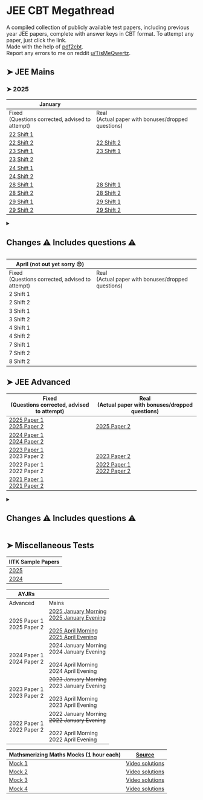 # JEE CBT Megathread
A compiled collection of publicly available test papers, including previous year JEE papers, complete with answer keys in CBT format. To attempt any paper, just click the link.
<br>Made with the help of [pdf2cbt](https://pdf2cbt.vercel.app/).
<br>Report any errors to me on reddit [u/TisMeQwertz](https://www.reddit.com/user/TisMeQwertz/).
## ➤ JEE Mains

### ➤ 2025
| January                                                |                                                       |
| ------------------------------------------------------ | ----------------------------------------------------- |
| Fixed<br>(Questions corrected, advised to attempt) | Real<br>(Actual paper with bonuses/dropped questions) |
| [22 Shift 1](https://pdf2cbt.vercel.app/cbt/interface/?zipurl=https://github.com/QwertzG/JEEMain-UA/blob/main/2025-J-22s1.zip)                                             |                                                       |
| [22 Shift 2](https://pdf2cbt.vercel.app/cbt/interface/?zipurl=https://github.com/QwertzG/JEEMain-UA/blob/main/2025-J-22s2-fixed.zip)                                             | [22 Shift 2](https://pdf2cbt.vercel.app/cbt/interface/?zipurl=https://github.com/QwertzG/JEEMain-UA/blob/main/2025-J-22s2-real.zip)                                            |
| [23 Shift 1](https://pdf2cbt.vercel.app/cbt/interface/?zipurl=https://github.com/QwertzG/JEEMain-UA/blob/main/2025-J-23s1-fixed.zip)                                             | [23 Shift 1](https://pdf2cbt.vercel.app/cbt/interface/?zipurl=https://github.com/QwertzG/JEEMain-UA/blob/main/2025-J-23s1-real.zip)                                            |
| [23 Shift 2](https://pdf2cbt.vercel.app/cbt/interface/?zipurl=https://github.com/QwertzG/JEEMain-UA/blob/main/2025-J-23s2.zip)                                             |                                                       |
| [24 Shift 1](https://pdf2cbt.vercel.app/cbt/interface/?zipurl=https://github.com/QwertzG/JEEMain-UA/blob/main/2025-J-24s1.zip)                                             |                                                       |
| [24 Shift 2](https://pdf2cbt.vercel.app/cbt/interface/?zipurl=https://github.com/QwertzG/JEEMain-UA/blob/main/2025-J-24s2.zip)                                             |                                                       |
| [28 Shift 1](https://pdf2cbt.vercel.app/cbt/interface/?zipurl=https://github.com/QwertzG/JEEMain-UA/blob/main/2025-J-28s1-fixed.zip)                                             | [28 Shift 1](https://pdf2cbt.vercel.app/cbt/interface/?zipurl=https://github.com/QwertzG/JEEMain-UA/blob/main/2025-J-28s1-real.zip)                                            |
| [28 Shift 2](https://pdf2cbt.vercel.app/cbt/interface/?zipurl=https://github.com/QwertzG/JEEMain-UA/blob/main/2025-J-28s2-fixed.zip)                                             | [28 Shift 2](https://pdf2cbt.vercel.app/cbt/interface/?zipurl=https://github.com/QwertzG/JEEMain-UA/blob/main/2025-J-28s2-real.zip)                                            |
| [29 Shift 1](https://pdf2cbt.vercel.app/cbt/interface/?zipurl=https://github.com/QwertzG/JEEMain-UA/blob/main/2025-J-29s1-fixed.zip)                                             | [29 Shift 1](https://pdf2cbt.vercel.app/cbt/interface/?zipurl=https://github.com/QwertzG/JEEMain-UA/blob/main/2025-J-29s1-real.zip)                                            |
| [29 Shift 2](https://pdf2cbt.vercel.app/cbt/interface/?zipurl=https://github.com/QwertzG/JEEMain-UA/blob/main/reup2025-J-29s2-fixed.zip)                                             | [29 Shift 2](https://pdf2cbt.vercel.app/cbt/interface/?zipurl=https://github.com/QwertzG/JEEMain-UA/blob/main/reup2025-J-29s2-real.zip)                                            |

<details>
  <summary><h2> Changes ⚠️ Includes questions ⚠️ </h2></summary>
  
  ### ➤ 22 Shift 2
  Real question (Dropped)
  ![Real question](https://github.com/QwertzG/Test/blob/main/2025-J-22s2-real.png)

  Corrected quesiton
  ![Corrected question](https://github.com/QwertzG/Test/blob/main/2025-J-22s2-fixed.png)

 ### ➤ 23 Shift 1
  Real question (Dropped)
  ![Real question](https://github.com/QwertzG/Test/blob/main/2025-J-23s1-real.png)

  Corrected quesiton
  ![Corrected question](https://github.com/QwertzG/Test/blob/main/2025-J-23s1-fixed.png)

 ### ➤ 28 Shift 1
  Real question (Multiple correct)
  ![Real question](https://github.com/QwertzG/Test/blob/main/2025-J-28s1-real.png)

  Corrected quesiton
  <br>![Corrected question](https://github.com/QwertzG/Test/blob/main/2025-J-28s1-fixed.png)

 ### ➤ 28 Shift 2
  Real question (Dropped)
  ![Real question](https://github.com/QwertzG/Test/blob/main/2025-J-28s2-real.png)

  Corrected quesiton
  ![Corrected question](https://github.com/QwertzG/Test/blob/main/2025-J-28s2-fixed.png)

  
 ### ➤ 29 Shift 1
  Real question (Dropped)
  ![Real question](https://github.com/QwertzG/Test/blob/main/2025-J-29s1-real.png)

  Corrected quesiton
  ![Corrected question](https://github.com/QwertzG/Test/blob/main/2025-J-29s1-fixed.png)

   ### ➤ 29 Shift 2
  Real question (Dropped)
  ![Real question](https://github.com/QwertzG/Test/blob/main/2025-J-29s2-real-10.png)

  Corrected quesiton
  ![Corrected question](https://github.com/QwertzG/Test/blob/main/2025-J-29s2-fixed-10.png)


  Real question (Dropped)
  ![Real question](https://github.com/QwertzG/Test/blob/main/2025-J-29s2-real-43.png)

  Corrected quesiton
  ![Corrected question](https://github.com/QwertzG/Test/blob/main/2025-J-29s2-fixed-43.png)
</details>

| April (not out yet sorry 😔)                                                  |                                                       |
| ------------------------------------------------------ | ----------------------------------------------------- |
| Fixed<br>(Questions corrected, advised to attempt) | Real<br>(Actual paper with bonuses/dropped questions) |
| 2 Shift 1                                              |                                                       |
| 2 Shift 2                                              |                                                       |
| 3 Shift 1                                              |                                                       |
| 3 Shift 2                                              |                                                       |
| 4 Shift 1                                              |                                                       |
| 4 Shift 2                                              |                                                       |
| 7 Shift 1                                              |                                                       |
| 7 Shift 2                                              |                                                       |
| 8 Shift 2                                              |                                                       |

## ➤ JEE Advanced
| Fixed<br>(Questions corrected, advised to attempt)                                                                                                                                                                                                                                        | Real<br>(Actual paper with bonuses/dropped questions)                                                                                                                                                                                                                              |
| ----------------------------------------------------------------------------------------------------------------------------------------------------------------------------------------------------------------------------------------------------------------------------------------- | ---------------------------------------------------------------------------------------------------------------------------------------------------------------------------------------------------------------------------------------------------------------------------------- |
| [2025 Paper 1](https://pdf2cbt.vercel.app/cbt/interface/?zipurl=https://github.com/QwertzG/pdf2cbt-uploads/blob/main/JA-PYQ-2025-1.zip)<br>[2025 Paper 2](https://pdf2cbt.vercel.app/cbt/interface/?zipurl=https://github.com/QwertzG/pdf2cbt-uploads/blob/main/JA-PYQ-2025-P2-fixed.zip) | <br>[2025 Paper 2](https://pdf2cbt.vercel.app/cbt/interface/?zipurl=https://github.com/QwertzG/pdf2cbt-uploads/blob/main/JA-PYQ-2025-P2.zip)                                                                                                                                       |
| [2024 Paper 1](https://pdf2cbt.vercel.app/cbt/interface/?zipurl=https://github.com/QwertzG/pdf2cbt-uploads/blob/main/JA-PYQ-2024-P1.zip)<br>[2024 Paper 2](https://pdf2cbt.vercel.app/cbt/interface/?zipurl=https://github.com/QwertzG/pdf2cbt-uploads/blob/main/JA-PYQ-2024-P2.zip)      |                                                                                                                                                                                                                                                                                    |
| [2023 Paper 1](https://pdf2cbt.vercel.app/cbt/interface/?zipurl=https://github.com/QwertzG/pdf2cbt-uploads/blob/main/JA-PYQ-2023-1.zip)<br>2023 Paper 2                                                                                                                                   | <br>[2023 Paper 2](https://pdf2cbt.vercel.app/cbt/interface/?zipurl=https://github.com/QwertzG/pdf2cbt-uploads/blob/main/JA-PYQ-2023-2.zip)                                                                                                                                        |
| 2022 Paper 1<br>2022 Paper 2                                                                                                                                                                                                                                                              | [2022 Paper 1](https://pdf2cbt.vercel.app/cbt/interface/?zipurl=https://github.com/QwertzG/pdf2cbt-uploads/blob/main/JA-PYQ-2022-1.zip)<br>[2022 Paper 2](https://pdf2cbt.vercel.app/cbt/interface/?zipurl=https://github.com/QwertzG/pdf2cbt-uploads/blob/main/JA-PYQ-2022-2.zip) |
| [2021 Paper 1](https://pdf2cbt.vercel.app/cbt/interface/?zipurl=https://github.com/QwertzG/pdf2cbt-uploads/blob/main/JA-PYQ-2021-P1.zip)<br>[2021 Paper 2](https://pdf2cbt.vercel.app/cbt/interface/?zipurl=https://github.com/QwertzG/pdf2cbt-uploads/blob/main/JA-PYQ-2021-P2.zip)      |                                                                                                                                                                                                                                                                                    |

<details>
  <summary><h2> Changes ⚠️ Includes questions ⚠️ </h2></summary>
  
  ### ➤ 2025 Paper 2
  Real question (Dropped)
  ![Real question](https://github.com/QwertzG/Test/blob/main/JA-PYQ-2025-P2-real.png)

  Corrected quesiton
  ![Corrected question](https://github.com/QwertzG/Test/blob/main/JA-PYQ-2025-P2-fixed.png)
</details>

## ➤ Miscellaneous Tests
| IITK Sample Papers |
| ------------------ |
| [2025](https://pdf2cbt.vercel.app/cbt/interface/?zipurl=https://github.com/QwertzG/pdf2cbt-uploads/blob/main/2025+iitk+sample+paper.zip)               |
| [2024](https://pdf2cbt.vercel.app/cbt/interface/?zipurl=https://github.com/QwertzG/pdf2cbt-uploads/blob/main/2024+iitk+sample+paper.zip)               |

| AYJRs                        |                                                                                                                                                                                                                                                                                                                                                                                                                                                                                                                                                                                                      |
| ---------------------------- | ---------------------------------------------------------------------------------------------------------------------------------------------------------------------------------------------------------------------------------------------------------------------------------------------------------------------------------------------------------------------------------------------------------------------------------------------------------------------------------------------------------------------------------------------------------------------------------------------------- |
| Advanced                     | Mains                                                                                                                                                                                                                                                                                                                                                                                                                                                                                                                                                                                                |
| 2025 Paper 1<br>2025 Paper 2 | [2025 January Morning](https://pdf2cbt.vercel.app/cbt/interface/?zipurl=https://github.com/QwertzG/pdf2cbt-uploads/blob/main/AYJR-JM25-J1.zip)<br>[2025 January Evening](https://pdf2cbt.vercel.app/cbt/interface/?zipurl=https://github.com/QwertzG/pdf2cbt-uploads/blob/main/AYJR-JM25-J2.zip)<br><br>[2025 April Morning](https://pdf2cbt.vercel.app/cbt/interface/?zipurl=https://github.com/QwertzG/pdf2cbt-uploads/blob/main/AYJR-JM25-A1.zip)<br>[2025 April Evening](https://pdf2cbt.vercel.app/cbt/interface/?zipurl=https://github.com/QwertzG/pdf2cbt-uploads/blob/main/AYJR-JM25-A2.zip) |
| 2024 Paper 1<br>2024 Paper 2 | 2024 January Morning<br>2024 January Evening<br><br>2024 April Morning<br>2024 April Evening                                                                                                                                                                                                                                                                                                                                                                                                                                                                                                         |
| 2023 Paper 1<br>2023 Paper 2 | ~~2023 January Morning~~<br>2023 January Evening<br><br>2023 April Morning<br>2023 April Evening                                                                                                                                                                                                                                                                                                                                                                                                                                                                                                     |
| 2022 Paper 1<br>2022 Paper 2 | 2022 January Morning<br>~~2022 January Evening~~<br><br>2022 April Morning<br>2022 April Evening                                                                                                                                                                                                                                                                                                                                                                                                                                                                                                     |

| Mathsmerizing Maths Mocks (1 hour each) | [Source](https://mathsmerizing.com/jee-advanced-preparation/)                                                          |
| --------------------------------------- | ---------------------------------------------------------------------------------------------------------------------- |
| [Mock 1](https://pdf2cbt.vercel.app/cbt/interface/?zipurl=https://github.com/QwertzG/pdf2cbt-uploads/blob/main/MATHSMERIZING-1.zip)                                  | [Video solutions](https://mathsmerizing.com/wp-content/uploads/2024/04/Jee-Advanced-2024-Mock-Test-1-Key-solution.pdf) |
| [Mock 2](https://pdf2cbt.vercel.app/cbt/interface/?zipurl=https://github.com/QwertzG/pdf2cbt-uploads/blob/main/MATHSMERIZING-2.zip)                                  | [Video solutions](https://mathsmerizing.com/wp-content/uploads/2024/04/Mock-2-solutions.pdf)                           |
| [Mock 3](https://pdf2cbt.vercel.app/cbt/interface/?zipurl=https://github.com/QwertzG/pdf2cbt-uploads/blob/main/MATHSMERIZING-3.zip)                                  | [Video solutions](https://mathsmerizing.com/wp-content/uploads/2024/05/Mock-3-solutions.pdf)                           |
| [Mock 4](https://pdf2cbt.vercel.app/cbt/interface/?zipurl=https://github.com/QwertzG/pdf2cbt-uploads/blob/main/MATHSMERIZING-4.zip)                                  | [Video solutions](https://mathsmerizing.com/wp-content/uploads/2024/05/JEE-Advanced-2024-Mock-4-solution.pdf)          |
